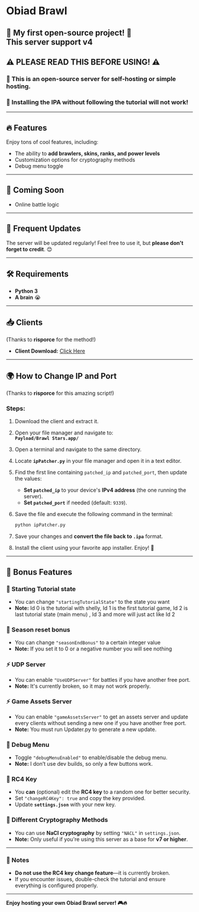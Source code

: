 # Obiad Brawl  
🎉 My first open-source project! 🎉  
This server support v4
---

## ⚠️ PLEASE READ THIS BEFORE USING! ⚠️  
### 🚨 This is an open-source server for self-hosting or simple hosting.  
### 📌 Installing the IPA without following the tutorial **will not work!**  

---

## 🔥 Features  
Enjoy tons of cool features, including:  
- The ability to **add brawlers, skins, ranks, and power levels**  
- Customization options for cryptography methods  
- Debug menu toggle  

---

## 🚀 Coming Soon  
- Online battle logic

---

## 🔄 Frequent Updates  
The server will be updated regularly! Feel free to use it, but **please don't forget to credit**. 😊  

---

## 🛠️ Requirements  
- **Python 3**  
- **A brain** 😭  

---

## 📥 Clients  
(Thanks to **risporce** for the method!)  

- **Client Download:** [Click Here](https://www.mediafire.com/file/m68wefmv6zw7pxw/v4+Obiad.ipa/file)  

---

## 🌍 How to Change IP and Port  
(Thanks to **risporce** for this amazing script!)  

### Steps:  
1. Download the client and extract it.  

2. Open your file manager and navigate to:  
   **`Payload/Brawl Stars.app/`**  

3. Open a terminal and navigate to the same directory.  

4. Locate **`ipPatcher.py`** in your file manager and open it in a text editor.  

5. Find the first line containing `patched_ip` and `patched_port`, then update the values:  
   - **Set `patched_ip`** to your device's **IPv4 address** (the one running the server).  
   - **Set `patched_port`** if needed (default: `9339`).  

6. Save the file and execute the following command in the terminal:  
   ```sh
   python ipPatcher.py
   ```  

7. Save your changes and **convert the file back to `.ipa`** format.  

8. Install the client using your favorite app installer. Enjoy! 🎉  

---

## 🎁 Bonus Features  

### 💪 Starting Tutorial state
- You can change `"startingTutorialState"` to the state you want
- **Note:** Id 0 is the tutorial with shelly, Id 1 is the first tutorial game, Id 2 is last tutorial state (main menu) , Id 3 and more will just act like Id 2

### 💪 Season reset bonus
- You can change `"seasonEndBonus"` to a certain integer value
- **Note:** If you set it to 0 or a negative number you will see nothing

### ⚡ UDP Server  
- You can enable `"UseUDPServer"` for battles if you have another free port.  
- **Note:** It's currently broken, so it may not work properly.  

### ⚡ Game Assets Server  
- You can enable `"gameAssetsServer"` to get an assets server and update every clients without sending a new one if you have another free port.  
- **Note:** You must run Updater.py to generate a new update.  

### 🔧 Debug Menu  
- Toggle `"debugMenuEnabled"` to enable/disable the debug menu.  
- **Note:** I don’t use dev builds, so only a few buttons work.  

### 🔐 RC4 Key  
- You **can** (optional) edit the **RC4 key** to a random one for better security.  
- Set `"changeRC4Key": true` and copy the key provided.  
- Update **`settings.json`** with your new key.  

### 🔑 Different Cryptography Methods  
- You can use **NaCl cryptography** by setting `"NACL"` in `settings.json`.  
- **Note:** Only useful if you're using this server as a base for **v7 or higher**.  

---

### 📝 Notes  
- **Do not use the RC4 key change feature**—it is currently broken.  
- If you encounter issues, double-check the tutorial and ensure everything is configured properly.  

---

**Enjoy hosting your own Obiad Brawl server! 🎮🔥**  
